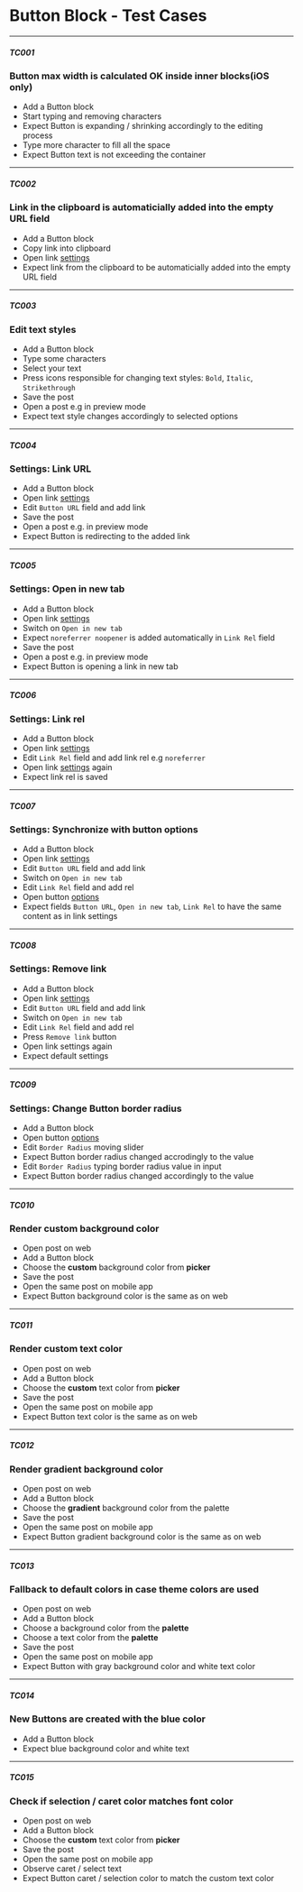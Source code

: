 
# Button Block - Test Cases

--------------------------------------------------------------------------------

##### TC001

### Button max width is calculated OK inside inner blocks(iOS only)

-   Add a Button block
-   Start typing and removing characters
-   Expect Button is expanding / shrinking accordingly to the editing process
-   Type more character to fill all the space
-   Expect Button text is not exceeding the container

--------------------------------------------------------------------------------

##### TC002

### Link in the clipboard is automaticially added into the empty URL field

-   Add a Button block
-   Copy link into clipboard
-   Open link [settings](../resources/button-link-settings.png)
-   Expect link from the clipboard to be automaticially added into the empty URL field

--------------------------------------------------------------------------------

##### TC003

### Edit text styles

-   Add a Button block
-   Type some characters
-   Select your text
-   Press icons responsible for changing text styles: `Bold`, `Italic`, `Strikethrough`
-   Save the post
-   Open a post e.g in preview mode
-   Expect text style changes accordingly to selected options

--------------------------------------------------------------------------------

##### TC004

### Settings: Link URL

-   Add a Button block
-   Open link [settings](../resources/button-link-settings.png)
-   Edit `Button URL` field and add link
-   Save the post
-   Open a post e.g. in preview mode
-   Expect Button is redirecting to the added link

--------------------------------------------------------------------------------

##### TC005

### Settings: Open in new tab

-   Add a Button block
-   Open link [settings](../resources/button-link-settings.png)
-   Switch on `Open in new tab`
-   Expect `noreferrer noopener` is added automatically in `Link Rel` field
-   Save the post
-   Open a post e.g. in preview mode
-   Expect Button is opening a link in new tab

--------------------------------------------------------------------------------

##### TC006

### Settings: Link rel

-   Add a Button block
-   Open link [settings](../resources/button-link-settings.png)
-   Edit `Link Rel` field and add link rel e.g `noreferrer`
-   Open link [settings](../resources/button-link-settings.png) again
-   Expect link rel is saved

--------------------------------------------------------------------------------

##### TC007

### Settings: Synchronize with button options

-   Add a Button block
-   Open link [settings](../resources/button-link-settings.png)
-   Edit `Button URL` field and add link
-   Switch on `Open in new tab`
-   Edit `Link Rel` field and add rel
-   Open button [options](../resources/button-options.png)
-   Expect fields `Button URL`, `Open in new tab`, `Link Rel` to have the same content as in link settings

--------------------------------------------------------------------------------

##### TC008

### Settings: Remove link

-   Add a Button block
-   Open link [settings](../resources/button-link-settings.png)
-   Edit `Button URL` field and add link
-   Switch on `Open in new tab`
-   Edit `Link Rel` field and add rel
-   Press `Remove link` button
-   Open link settings again
-   Expect default settings

--------------------------------------------------------------------------------

##### TC009

### Settings: Change Button border radius

-   Add a Button block
-   Open button [options](../resources/button-options.png)
-   Edit `Border Radius` moving slider
-   Expect Button border radius changed accrodingly to the value
-   Edit `Border Radius` typing border radius value in input
-   Expect Button border radius changed accordingly to the value

--------------------------------------------------------------------------------

##### TC010

### Render custom background color

-   Open post on web
-   Add a Button block
-   Choose the **custom** background color from **picker**
-   Save the post
-   Open the same post on mobile app
-   Expect Button background color is the same as on web

--------------------------------------------------------------------------------

##### TC011

### Render custom text color

-   Open post on web
-   Add a Button block
-   Choose the **custom** text color from **picker**
-   Save the post
-   Open the same post on mobile app
-   Expect Button text color is the same as on web

--------------------------------------------------------------------------------

##### TC012

### Render gradient background color

-   Open post on web
-   Add a Button block
-   Choose the **gradient** background color from the palette
-   Save the post
-   Open the same post on mobile app
-   Expect Button gradient background color is the same as on web

--------------------------------------------------------------------------------

##### TC013

### Fallback to default colors in case theme colors are used

-   Open post on web
-   Add a Button block
-   Choose a background color from the **palette**
-   Choose a text color from the **palette**
-   Save the post
-   Open the same post on mobile app
-   Expect Button with gray background color and white text color

--------------------------------------------------------------------------------

##### TC014

### New Buttons are created with the blue color

-   Add a Button block
-   Expect blue background color and white text

--------------------------------------------------------------------------------

##### TC015

### Check if selection / caret color matches font color

-   Open post on web
-   Add a Button block
-   Choose the **custom** text color from **picker**
-   Save the post
-   Open the same post on mobile app
-   Observe caret / select text
-   Expect Button caret / selection color to match the custom text color
